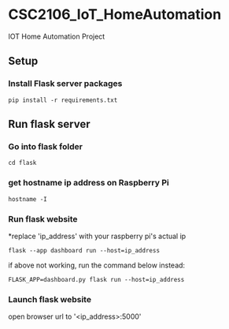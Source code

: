 # CSC2106_IoT_HomeAutomation
IOT Home Automation Project

## Setup
### Install Flask server packages
```
pip install -r requirements.txt
```


## Run flask server
### Go into flask folder
```
cd flask
```

### get hostname ip address on Raspberry Pi
```
hostname -I
```

### Run flask website
*replace 'ip_address' with your raspberry pi's actual ip
```
flask --app dashboard run --host=ip_address
```
if above not working, run the command below instead:
```
FLASK_APP=dashboard.py flask run --host=ip_address
```

### Launch flask website
open browser url to '<ip_address>:5000'